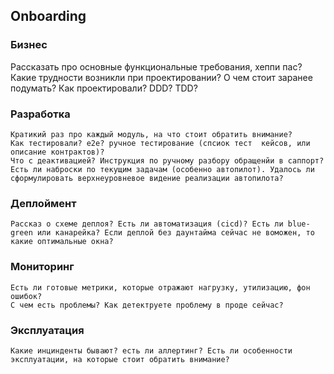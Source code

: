 ## Onboarding

### Бизнес
   Рассказать про основные функциональные требования, хеппи пас? Какие трудности возникли при проектировании? О чем стоит заранее подумать?
   Как проектировали? DDD? TDD? 

### Разработка
    Кратикий раз про каждый модуль, на что стоит обратить внимание?
    Как тестировали? e2e? ручное тестирование (спсиок тест  кейсов, или описание контрактов)?
    Что с деактивацией? Инструкция по ручному разбору обращенйи в саппорт?
    Есть ли наброски по текущим задачам (особенно автопилот). Удалось ли сформулировать верхнеуровневое видение реализации автопилота?
### Деплоймент
    Рассказ о схеме деплоя? Есть ли автоматизация (cicd)? Есть ли blue-green или канарейка? Если деплой без даунтайма сейчас не воможен, то какие оптимальные окна?
### Мониторинг
    Есть ли готовые метрики, которые отражают нагрузку, утилизацию, фон ошибок?
    С чем есть проблемы? Как детектруете проблему в проде сейчас?
### Эксплуатация
    Какие инцинденты бывают? есть ли аллертинг? Есть ли особенности эксплуатации, на которые стоит обратить внимание?
